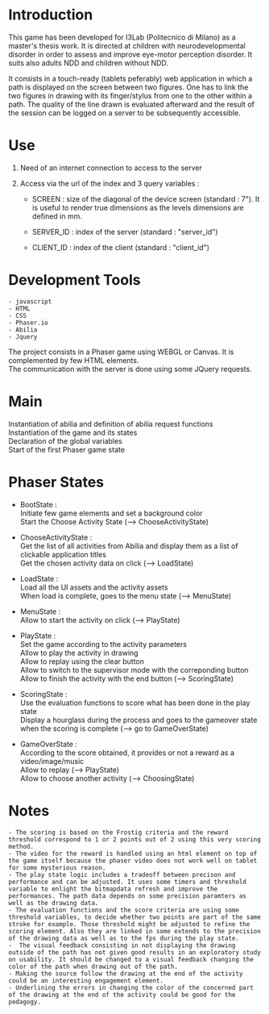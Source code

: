 # Introduction

This game has been developed for I3Lab (Politecnico di Milano) as a master's thesis work. It is directed at children with neurodevelopmental disorder in order to assess and improve eye-motor perception disorder. 
It suits also adults NDD and children without NDD.

It consists in a touch-ready (tablets peferably) web application in which a path is displayed on the screen between two figures. One has to link the two figures in drawing with its finger/stylus from one to the other within a path.
The quality of the line drawn is evaluated afterward and the result of the session can be logged on a server to be subsequently accessible.



# Use

1) Need of an internet connection to access to the server

2) Access via the url of the index and 3 query variables :

	- SCREEN : size of the diagonal of the device screen (standard : 7"). It is useful to render true dimensions as the levels dimensions are defined in mm.
	
	- SERVER_ID : index of the server (standard : "server_id")
	
	- CLIENT_ID : index of the client (standard : "client_id")



# Development Tools

	- javascript
	- HTML
	- CSS
	- Phaser.io
	- Abilia
	- Jquery

The project consists in a Phaser game using WEBGL or Canvas. It is complemented by few HTML elements.  
The communication with the server is done using some JQuery requests.



# Main

Instantiation of abilia and definition of abilia request functions  
Instantiation of the game and its states  
Declaration of the global variables  
Start of the first Phaser game state  



# Phaser States

- BootState :  
Initiate few game elements and set a background color  
Start the Choose Activity State (--> ChooseActivityState)  

- ChooseActivityState :  
Get the list of all activities from Abilia and display them as a list of clickable application titles  
Get the chosen activity data on click (--> LoadState)  

- LoadState :  
Load all the UI assets and the activity assets  
When load is complete, goes to the menu state (--> MenuState)  

- MenuState :  
Allow to start the activity on click (--> PlayState)  

- PlayState :  
Set the game according to the activity parameters  
Allow to play the activity in drawing   
Allow to replay using the clear button  
Allow to switch to the supervisor mode with the correponding button  
Allow to finish the activity with the end button (--> ScoringState)  

- ScoringState :  
Use the evaluation functions to score what has been done in the play state  
Display a hourglass during the process and goes to the gameover state when the scoring is complete (--> go to GameOverState)  

- GameOverState :  
According to the score obtained, it provides or not a reward as a video/image/music  
Allow to replay (--> PlayState)  
Allow to choose another activity (--> ChoosingState)  



# Notes

	- The scoring is based on the Frostig criteria and the reward threshold correspond to 1 or 2 points out of 2 using this very scoring method.
	- The video for the reward is handled using an html element on top of the game itself because the phaser video does not work well on tablet for some mysterious reason.
	- The play state logic includes a tradeoff between precison and performance and can be adjusted. It uses some timers and threshold variable to enlight the bitmapdata refresh and improve the performances. The path data depends on some precision paramters as well as the drawing data.
	- The evaluation functions and the score criteria are using some threshold variables, to decide whether two points are part of the same stroke for example. Those threshold might be adjusted to refine the scoring element. Also they are linked in some extends to the precision of the drawing data as well as to the fps during the play state.
	-  The visual feedback consisting in not displaying the drawing outside of the path has not given good results in an exploratory study on usability. It should be changed to a visual feedback changing the color of the path when drawing out of the path.
	- Making the source follow the drawing at the end of the activity could be an interesting engagement element.
	- Underlining the errors in changing the color of the concerned part of the drawing at the end of the activity could be good for the pedagogy. 
